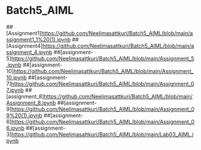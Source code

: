 # Batch5_AIML
##[Assignment1]https://github.com/Neelimasattkuri/Batch5_AIML/blob/main/assignment1_1%20(1).ipynb
##[Assignment4]https://github.com/Neelimasattkuri/Batch5_AIML/blob/main/assignment_4.ipynb
##[assignment-5]https://github.com/Neelimasattkuri/Batch5_AIML/blob/main/Assignment_5.ipynb
##[assignment-10]https://github.com/Neelimasattkuri/Batch5_AIML/blob/main/Assignment_10.ipynb
##[assignment-7]https://github.com/Neelimasattkuri/Batch5_AIML/blob/main/Assignment_07.ipynb
##[assignment_8]https://github.com/Neelimasattkuri/Batch5_AIML/blob/main/Assignment_8.ipynb
##[assignment-9]https://github.com/Neelimasattkuri/Batch5_AIML/blob/main/Assignment_09%20(1).ipynb
##[assignment-6]https://github.com/Neelimasattkuri/Batch5_AIML/blob/main/Assignment_06.ipynb
##[assignment-3]https://github.com/Neelimasattkuri/Batch5_AIML/blob/main/Lab03_AIML.ipynb
